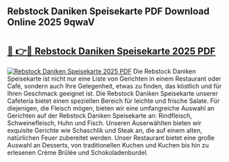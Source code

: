 ## Rebstock Daniken Speisekarte PDF Download Online 2025 9qwaV

# <h2><a href="http://gc8k3at.nevu.top/?p=Rebstock+Daniken+Speisekarte">🔗 👉🔴 Rebstock Daniken Speisekarte 2025 PDF</a></h2>

[![Rebstock Daniken Speisekarte 2025 PDF](https://i.imgur.com/dBaPXMq.png)](http://gc8k3at.nevu.top/?p=Rebstock+Daniken+Speisekarte)
Die Rebstock Daniken Speisekarte ist nicht nur eine Liste von Gerichten in einem Restaurant oder Café, sondern auch Ihre Gelegenheit, etwas zu finden, das köstlich und für Ihren Geschmack geeignet ist. Die Rebstock Daniken Speisekarte unserer Cafeteria bietet einen speziellen Bereich für leichte und frische Salate. Für diejenigen, die Fleisch mögen, bieten wir eine umfangreiche Auswahl an Gerichten auf der Rebstock Daniken Speisekarte an: Rindfleisch, Schweinefleisch, Huhn und Fisch. Unseren Auserwählten bieten wir exquisite Gerichte wie Schaschlik und Steak an, die auf einem alten, natürlichen Feuer zubereitet werden. Unser Restaurant bietet eine große Auswahl an Desserts, von traditionellen Kuchen und Kuchen bis hin zu erlesenen Crème Brûlée und Schokoladenburdel.
